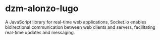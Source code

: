 # dzm-alonzo-lugo
A JavaScript library for real-time web applications, Socket.io enables bidirectional communication between web clients and servers, facilitating real-time updates and messaging.
